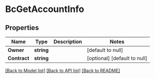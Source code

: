 # BcGetAccountInfo

## Properties
Name | Type | Description | Notes
------------ | ------------- | ------------- | -------------
**Owner** | **string** |  | [default to null]
**Contract** | **string** |  | [optional] [default to null]

[[Back to Model list]](../README.md#documentation-for-models) [[Back to API list]](../README.md#documentation-for-api-endpoints) [[Back to README]](../README.md)


